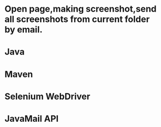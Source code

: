# Open page,making screenshot,send all screenshots from current folder by email.
# Java
# Maven
# Selenium WebDriver
# JavaMail API
